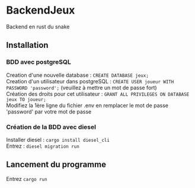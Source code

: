 # BackendJeux 
Backend en rust du snake
## Installation 
### BDD avec postgreSQL  
Creation d'une nouvelle database : `CREATE DATABASE jeux;`  
Creation d'un utilisateur dans postgreSQL : `CREATE USER joueur WITH PASSWORD 'password';` (veuillez à mettre un mot de passe fort)  
Création des droits pour cet utilisateur : `GRANT ALL PRIVILEGES ON DATABASE jeux TO joueur;`  
Modifiez la 1ère ligne du fichier .env en remplacer le mot de passe 'password' par votre mot de passe  
### Création de la BDD avec diesel 
Installer diesel : `cargo install diesel_cli`  
Entrez : `diesel migration run`
 
## Lancement du programme 
Entrez `cargo run`
